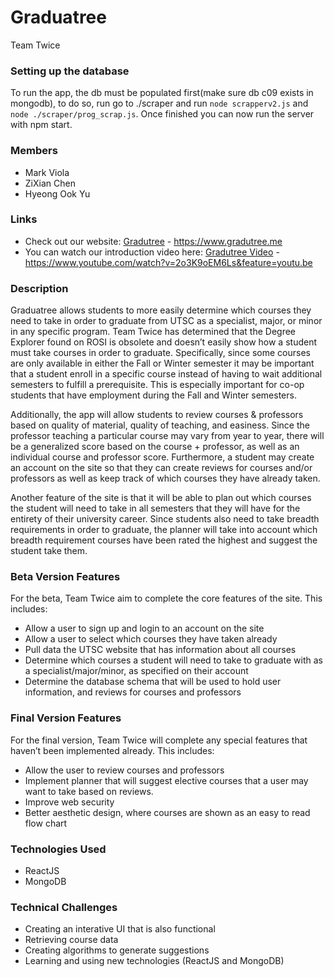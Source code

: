 # Graduatree 

Team Twice

### Setting up the database

To run the app, the db must be populated first(make sure db c09 exists in mongodb), to do so, run go to ./scraper and run `node scrapperv2.js` and `node ./scraper/prog_scrap.js`. Once finished you can now run the server with npm start.


### Members

- Mark Viola
- ZiXian Chen
- Hyeong Ook Yu

### Links

- Check out our website: [Gradutree](https://www.gradutree.me/) - https://www.gradutree.me 
- You can watch our introduction video here: [Gradutree Video](https://www.youtube.com/watch?v=2o3K9oEM6Ls&feature=youtu.be) - https://www.youtube.com/watch?v=2o3K9oEM6Ls&feature=youtu.be

### Description

Graduatree allows students to more easily determine which courses they need to take in order to graduate from UTSC as a specialist, major, or minor in any specific program. Team Twice has determined that the Degree Explorer found on ROSI is obsolete and doesn’t easily show how a student must take courses in order to graduate. Specifically, since some courses are only available in either the Fall or Winter semester it may be important that a student enroll in a specific course instead of having to wait additional semesters to fulfill a prerequisite. This is especially important for co-op students that have employment during the Fall and Winter semesters. 

Additionally, the app will allow students to review courses & professors based on quality of material, quality of teaching, and easiness. Since the professor teaching a particular course may vary from year to year, there will be a generalized score based on the course + professor, as well as an individual course and professor score. Furthermore, a student may create an account on the site so that they can create reviews for courses and/or professors as well as keep track of which courses they have already taken. 

Another feature of the site is that it will be able to plan out which courses the student will need to take in all semesters that they will have for the entirety of their university career. Since students also need to take breadth requirements in order to graduate, the planner will take into account which breadth requirement courses have been rated the highest and suggest the student take them.


### Beta Version Features

For the beta, Team Twice aim to complete the core features of the site. This includes:

-	Allow a user to sign up and login to an account on the site
-	Allow a user to select which courses they have taken already
-	Pull data the UTSC website that has information about all courses
-	Determine which courses a student will need to take to graduate with as a specialist/major/minor, as specified on their account
-	Determine the database schema that will be used to hold user information, and reviews for courses and professors


### Final Version Features

For the final version, Team Twice will complete any special features that haven’t been implemented already. This includes:

-	Allow the user to review courses and professors
-	Implement planner that will suggest elective courses that a user may want to take based on reviews. 
-	Improve web security 
-	Better aesthetic design, where courses are shown as an easy to read flow chart 


### Technologies Used

- ReactJS
- MongoDB


### Technical Challenges

- Creating an interative UI that is also functional
- Retrieving course data
- Creating algorithms to generate suggestions
- Learning and using new technologies (ReactJS and MongoDB)
